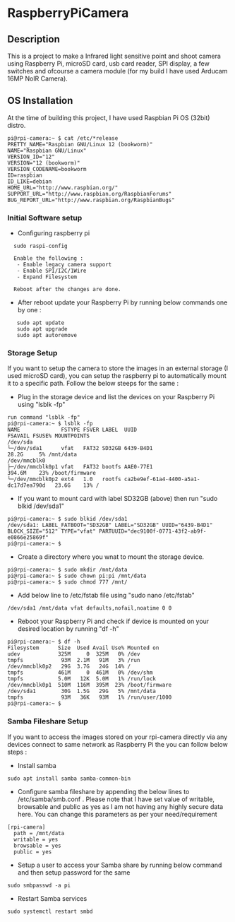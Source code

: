 # RaspberryPiCamera

## Description
This is a project to make a Infrared light sensitive point and shoot camera using Raspberry Pi, microSD card, usb card reader, SPI display, a few switches and ofcourse a camera module (for my build I have used Arducam 16MP NoIR Camera).

## OS Installation
At the time of building this project, I have used Raspbian Pi OS (32bit) distro.

```
pi@rpi-camera:~ $ cat /etc/*release
PRETTY_NAME="Raspbian GNU/Linux 12 (bookworm)"
NAME="Raspbian GNU/Linux"
VERSION_ID="12"
VERSION="12 (bookworm)"
VERSION_CODENAME=bookworm
ID=raspbian
ID_LIKE=debian
HOME_URL="http://www.raspbian.org/"
SUPPORT_URL="http://www.raspbian.org/RaspbianForums"
BUG_REPORT_URL="http://www.raspbian.org/RaspbianBugs"

```

### Initial Software setup
 -  Configuring raspberry pi
 ```
   sudo raspi-config

   Enable the following :
	- Enable legacy camera support
	- Enable SPI/I2C/1Wire
	- Expand Filesystem

   Reboot after the changes are done.
```
 -  After reboot update your Raspberry Pi by running below commands one by one :
```
   sudo apt update
   sudo apt upgrade
   sudo apt autoremove
```

### Storage Setup
If you want to setup the camera to store the images in an external storage (I used microSD card), you can setup the raspberry pi to automatically mount it to a specific path. Follow the below steeps for the same :

 -  Plug in the storage device and list the devices on your Raspberry Pi using "lsblk -fp"
```
run command "lsblk -fp"
pi@rpi-camera:~ $ lsblk -fp
NAME             FSTYPE FSVER LABEL  UUID                                 FSAVAIL FSUSE% MOUNTPOINTS
/dev/sda                                                                                 
└─/dev/sda1      vfat   FAT32 SD32GB 6439-B4D1                              28.2G     5% /mnt/data
/dev/mmcblk0                                                                             
├─/dev/mmcblk0p1 vfat   FAT32 bootfs AAE0-77E1                             394.6M    23% /boot/firmware
└─/dev/mmcblk0p2 ext4   1.0   rootfs ca2be9ef-61a4-4400-a5a1-dc17d7ea790d   23.6G    13% /
```
 -  If you want to mount card with label SD32GB (above) then run "sudo blkid /dev/sda1"
```
pi@rpi-camera:~ $ sudo blkid /dev/sda1
/dev/sda1: LABEL_FATBOOT="SD32GB" LABEL="SD32GB" UUID="6439-B4D1" BLOCK_SIZE="512" TYPE="vfat" PARTUUID="dec9100f-0771-43f2-ab9f-e0866e25869f"
pi@rpi-camera:~ $
```
 -  Create a directory where you wnat to mount the storage device.
```
pi@rpi-camera:~ $ sudo mkdir /mnt/data
pi@rpi-camera:~ $ sudo chown pi:pi /mnt/data
pi@rpi-camera:~ $ sudo chmod 777 /mnt/
```
 -  Add below line to /etc/fstab file using "sudo nano /etc/fstab"
```
/dev/sda1 /mnt/data vfat defaults,nofail,noatime 0 0
```
 -  Reboot your Raspberry Pi and check if device is mounted on your desired location by running "df -h"
```
pi@rpi-camera:~ $ df -h
Filesystem      Size  Used Avail Use% Mounted on
udev            325M     0  325M   0% /dev
tmpfs            93M  2.1M   91M   3% /run
/dev/mmcblk0p2   29G  3.7G   24G  14% /
tmpfs           461M     0  461M   0% /dev/shm
tmpfs           5.0M   12K  5.0M   1% /run/lock
/dev/mmcblk0p1  510M  116M  395M  23% /boot/firmware
/dev/sda1        30G  1.5G   29G   5% /mnt/data
tmpfs            93M   36K   93M   1% /run/user/1000
pi@rpi-camera:~ $ 
``` 

### Samba Fileshare Setup
If you want to access the images stored on your rpi-camera directly via any devices connect to same network as Raspberry Pi the you can follow below steps :

 - Install samba
```
sudo apt install samba samba-common-bin
```
 - Configure samba fileshare by appending the below lines to /etc/samba/smb.conf . Please note that I have set value of writable, browsable and public as yes as I am not having any highly secure data here. You can change this parameters as per your need/requirement
```
[rpi-camera]
  path = /mnt/data
  writable = yes
  browsable = yes
  public = yes
```
 - Setup a user to access your Samba share by running below command and then setup password for the same
```
sudo smbpasswd -a pi
```
 - Restart Samba services
```
sudo systemctl restart smbd
```


